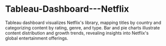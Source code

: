 # Tableau-Dashboard---Netflix
Tableau dashboard visualizes Netflix's library, mapping titles by country and categorizing content by rating, genre, and type. Bar and pie charts illustrate content distribution and growth trends, revealing insights into Netflix's global entertainment offerings.
